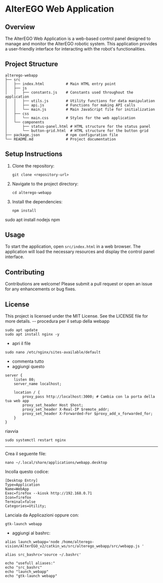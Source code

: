 # AlterEGO Web Application

## Overview
The AlterEGO Web Application is a web-based control panel designed to manage and monitor the AlterEGO robotic system. This application provides a user-friendly interface for interacting with the robot's functionalities.

## Project Structure
```
alterego-webapp
├── src
│   ├── index.html          # Main HTML entry point
│   ├── js
│   │   ├── constants.js    # Constants used throughout the application
│   │   ├── utils.js        # Utility functions for data manipulation
│   │   ├── api.js          # Functions for making API calls
│   │   └── main.js         # Main JavaScript file for initialization
│   ├── css
│   │   └── main.css        # Styles for the web application
│   └── components
│       ├── status-panel.html # HTML structure for the status panel
│       └── button-grid.html  # HTML structure for the button grid
├── package.json            # npm configuration file
└── README.md               # Project documentation
```

## Setup Instructions
1. Clone the repository:
   ```
   git clone <repository-url>
   ```
2. Navigate to the project directory:
   ```
   cd alterego-webapp
   ```
3. Install the dependencies:
   ```
   npm install
   ```


sudo apt install nodejs npm



## Usage
To start the application, open `src/index.html` in a web browser. The application will load the necessary resources and display the control panel interface.

## Contributing
Contributions are welcome! Please submit a pull request or open an issue for any enhancements or bug fixes.

## License
This project is licensed under the MIT License. See the LICENSE file for more details.
-- procedura per il setup della webapp

```
sudo apt update
sudo apt install nginx -y
```

- apri il file
```
sudo nano /etc/nginx/sites-available/default
```

- commenta tutto 
- aggiungi questo

```
server {
    listen 80;
    server_name localhost;

    location / {
        proxy_pass http://localhost:3000; # Cambia con la porta della tua web app
        proxy_set_header Host $host;
        proxy_set_header X-Real-IP $remote_addr;
        proxy_set_header X-Forwarded-For $proxy_add_x_forwarded_for;
    }
}
```


riavvia
```
sudo systemctl restart nginx
```

---------------------------------------------------- 
Crea il seguente file:
```
nano ~/.local/share/applications/webapp.desktop
```
Incolla questo codice:
```
[Desktop Entry]
Type=Application
Name=WebApp
Exec=firefox --kiosk http://192.168.0.71
Icon=firefox
Terminal=false
Categories=Utility;
```

Lanciala da Applicazioni oppure con:
```
gtk-launch webapp
```


- aggiungi al bashrc:

```
alias launch_webapp='node /home/alterego-vision/AlterEGO_v2/catkin_ws/src/alterego_webapp/src/webapp.js '

alias src_bashrc='source ~/.bashrc'

echo "usefull aliases:"
echo "src_bashrc"
echo "launch_webapp"
echo "gtk-launch webapp"
```
